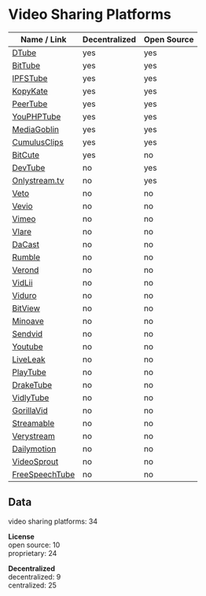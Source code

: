 # Video Sharing Platforms
| Name / Link                                               | Decentralized | Open Source |
| --------------------------------------------------------- | ------------- | ----------- |
| [DTube](https://d.tube/)                                  | yes           | yes         |
| [BitTube](https://bit.tube/dashboard)                     | yes           | yes         |
| [IPFSTube](https://ipfstube.erindachtler.me/)             | yes           | yes         |
| [KopyKate](https://github.com/misses-robot/KopyKate-Big/) | yes           | yes         |
| [PeerTube](https://joinpeertube.org/)                     | yes           | yes         |
| [YouPHPTube](https://www.youphptube.com/)                 | yes           | yes         |
| [MediaGoblin](https://mediagoblin.org/)                   | yes           | yes         |
| [CumulusClips](http://cumulusclips.org/)                  | yes           | yes         |
| [BitCute](https://www.bitchute.com/)                      | yes           | no          |
| [DevTube](https://dev.tube/)                              | no            | yes         |
| [Onlystream.tv](https://onlystream.tv/)                   | no            | yes         |
| [Veto](https://www.veto.social/)                          | no            | no          |
| [Vevio](https://vev.io/home)                              | no            | no          |
| [Vimeo](https://vimeo.com/)                               | no            | no          |
| [Vlare](https://vlare.tv/)                                | no            | no          |
| [DaCast](https://dacast.com/ovp-online-video-platform/)   | no            | no          |
| [Rumble](https://rumble.com/)                             | no            | no          |
| [Verond](https://www.verond.com/)                         | no            | no          |
| [VidLii](https://www.vidlii.com/)                         | no            | no          |
| [Viduro](https://viduro.net/)                             | no            | no          |
| [BitView](http://www.bitview.net/)                        | no            | no          |
| [Minoave](https://www.minoave.com/)                       | no            | no          |
| [Sendvid](https://sendvid.com/)                           | no            | no          |
| [Youtube](https://www.youtube.com/)                       | no            | no          |
| [LiveLeak](https://www.liveleak.com/)                     | no            | no          |
| [PlayTube](https://playtubescript.com/)                   | no            | no          |
| [DrakeTube](http://drakedragsaw.yooco.org/)               | no            | no          |
| [VidlyTube](https://vidlytube.com/)                       | no            | no          |
| [GorillaVid](https://gorillavid.in/)                      | no            | no          |
| [Streamable](https://streamable.com/)                     | no            | no          |
| [Verystream](https://verystream.com/)                     | no            | no          |
| [Dailymotion](https://www.dailymotion.com/)               | no            | no          |
| [VideoSprout](https://www.videosprout.com/)               | no            | no          |
| [FreeSpeechTube](https://www.freespeechtube.org/)         | no            | no          |

## Data
video sharing platforms: 34

**License**  
open source: 10  
proprietary: 24

**Decentralized**  
decentralized: 9  
centralized: 25
